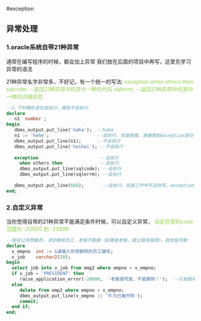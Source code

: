 #exception
## 异常处理
### 1.oracle系统自带21种异常
通常在编写程序的时候，都会加上异常
我们放在后面的项目中再写，这里先学习异常的语法

21种异常名字非常多，不好记，有一个统一的写法:
<font color="#92d050">exception </font>
<font color="#92d050">  when others then</font>
<font color="#92d050">       sqlcode;   --返回21种异常中的其中一种的代码</font>
<font color="#92d050">       sqlerrm;  --返回21种异常中的其中一种的详细信息</font>
  
```sql
--1.下列哪些语句会执行，哪些不会执行
declare
   n1  number ;
begin
   dbms_output.put_line('haha');  --haha
   n1 := 'hehe';                  --会执行，但是报错，直接跳到exception部分
   dbms_output.put_line(n1);      --不会执行   
   dbms_output.put_line('heihei'); --不会执行
   
   exception                       --会执行  
     when others then              --会执行
     dbms_output.put_line(sqlcode); --会执行 
     dbms_output.put_line(sqlerrm); --会执行
   
   dbms_output.put_line(666);       --会执行。但是工作中不这样写，exception异常处理永远写在层序的最后面
end;
```
   


### 2.自定义异常
当你觉得自带的21种异常不能满足条件时候，可以自定义异常，
<font color="#92d050">自定异常的code范围为 -20000 到 -20999</font>


```sql
--现在公司想裁员，决定删除员工，老板不能删（如果是老板，就让程序报错），其他皆可删
declare
  v_empno  int := &请输入你想删除的员工编号;
  v_job    varchar2(20);
begin
  select job into v_job from emp2 where empno = v_empno;
  if v_job = 'PRESIDENT' then
     raise_application_error(-20000,  '老板很可爱，不能删除！');  --引发程序错误
  else
     delete from emp2 where empno = v_empno;
     dbms_output.put_line(v_empno || '牛马已被开除');
     commit;
  end if;
end;
```